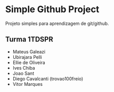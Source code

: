 # Simple Github Project

Projeto simples para aprendizagem de git/github.

## Turma 1TDSPR

+ Mateus Galeazi
+ Ubirajara Pelli
+ Ellie de Oliveira
+ Ives Chiba
+ Joao Sant
+ Diego Cavalcanti (trovao100freio)
+ Vitor Marques

